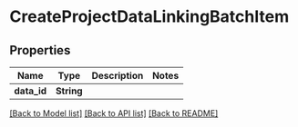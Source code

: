 # CreateProjectDataLinkingBatchItem

## Properties

Name | Type | Description | Notes
------------ | ------------- | ------------- | -------------
**data_id** | **String** |  | 

[[Back to Model list]](../README.md#documentation-for-models) [[Back to API list]](../README.md#documentation-for-api-endpoints) [[Back to README]](../README.md)


